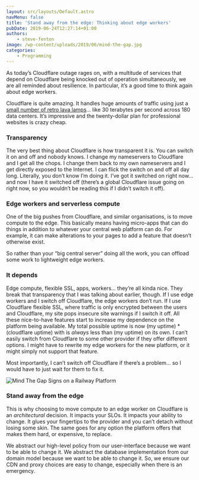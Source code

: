 ```yaml
---
layout: src/layouts/Default.astro
navMenu: false
title: 'Stand away from the edge: Thinking about edge workers'
pubDate: 2019-06-24T12:27:14+01:00
authors:
    - steve-fenton
image: /wp-content/uploads/2019/06/mind-the-gap.jpg
categories:
    - Programming
---
```


As today’s Cloudflare outage rages on, with a multitude of services that depend on Cloudflare being knocked out of operation simultaneously, we are all reminded about resilience. In particular, it’s a good time to think again about edge workers.

Cloudflare is quite amazing. It handles huge amounts of traffic using just a [small number of retro lava lamps](https://www.cloudflare.com/learning/ssl/lava-lamp-encryption/)… like 30 terabytes per second across 180 data centers. It’s impressive and the twenty-dollar plan for professional websites is crazy cheap.

### Transparency

The very best thing about Cloudflare is how transparent it is. You can switch it on and off and nobody knows. I change my nameservers to Cloudflare and I get all the chops. I change them back to my own nameservers and I get directly exposed to the Internet. I can flick the switch on and off all day long. Literally, you don’t know I’m doing it. I’ve got it switched on right now… and now I have it switched off (there’s a global Cloudflare issue going on right now, so you wouldn’t be reading this if I didn’t switch it off).

### Edge workers and serverless compute

One of the big pushes from Cloudflare, and similar organisations, is to move compute to the edge. This basically means having micro-apps that can do things in addition to whatever your central web platform can do. For example, it can make alterations to your pages to add a feature that doesn’t otherwise exist.

So rather than your “big central server” doing all the work, you can offload some work to lightweight edge workers.

### It depends

Edge compute, flexible SSL, apps, workers… they’re all kinda nice. They break that transparency that I was talking about earlier, though. If I use edge workers and I switch off Cloudflare, the edge workers don’t run. If I use Cloudflare flexible SSL, where traffic is only encrypted between the users and Cloudflare, my site pops insecure site warnings if I switch it off. All these nice-to-have features start to increase my dependence on the platform being available. My total possible uptime is now (my uptime) \* (cloudflare uptime) with is *always* less than (my uptime) on its own. I can’t easily switch from Cloudflare to some other provider if they offer different options. I might have to rewrite my edge workers for the new platform, or it might simply not support that feature.

Most importantly, I can’t switch off Cloudflare if there’s a problem… so I would have to just wait for them to fix it.

![Mind The Gap Signs on a Railway Platform](/img/2019/06/mind-the-gap.jpg)

### Stand away from the edge

This is why choosing to move compute to an edge worker on Cloudflare is an *architectural* decision. It impacts your SLOs. It impacts your ability to change. It glues your fingertips to the provider and you can’t detach without losing some skin. The same goes for any option the platform offers that makes them hard, or expensive, to replace.

We abstract our high-level policy from our user-interface because we want to be able to change it. We abstract the database implementation from our domain model because we want to be able to change it. So, we ensure our CDN and proxy choices are easy to change, especially when there is an emergency.